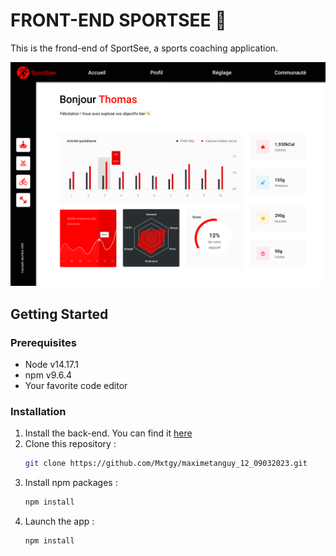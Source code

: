 # FRONT-END SPORTSEE 🚀

This is the frond-end of SportSee, a sports coaching application.

![Maquette](/public/Maquette.png "L'interface de SportSee")

 
## Getting Started

### Prerequisites
* Node v14.17.1
* npm v9.6.4
* Your favorite code editor

### Installation
1. Install the back-end. You can find it [here](https://github.com/OpenClassrooms-Student-Center/P9-front-end-dashboard)
2. Clone this repository :
   ```sh
   git clone https://github.com/Mxtgy/maximetanguy_12_09032023.git
   ```
3. Install npm packages :
   ```sh
   npm install
   ```
4. Launch the app :
   ```sh
   npm install
   ```